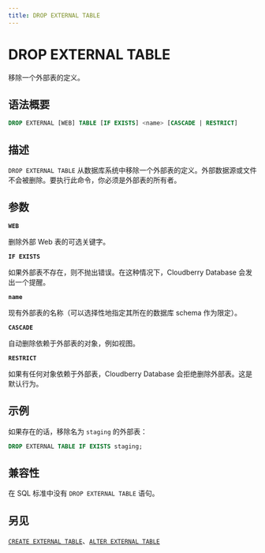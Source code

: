 ```yaml
---
title: DROP EXTERNAL TABLE
---
```


# DROP EXTERNAL TABLE

移除一个外部表的定义。

## 语法概要

```sql
DROP EXTERNAL [WEB] TABLE [IF EXISTS] <name> [CASCADE | RESTRICT]
```

## 描述

`DROP EXTERNAL TABLE` 从数据库系统中移除一个外部表的定义。外部数据源或文件不会被删除。要执行此命令，你必须是外部表的所有者。

## 参数

**`WEB`**

删除外部 Web 表的可选关键字。

**`IF EXISTS`**

如果外部表不存在，则不抛出错误。在这种情况下，Cloudberry Database 会发出一个提醒。

**`name`**

现有外部表的名称（可以选择性地指定其所在的数据库 schema 作为限定）。

**`CASCADE`**

自动删除依赖于外部表的对象，例如视图。

**`RESTRICT`**

如果有任何对象依赖于外部表，Cloudberry Database 会拒绝删除外部表。这是默认行为。

## 示例

如果存在的话，移除名为 `staging` 的外部表：

```sql
DROP EXTERNAL TABLE IF EXISTS staging;
```

## 兼容性

在 SQL 标准中没有 `DROP EXTERNAL TABLE` 语句。

## 另见

[`CREATE EXTERNAL TABLE`](https://github.com/apache/cloudberry-site/blob/cbdb-doc-validation/docs/sql-stmts/create-external-table.md)、[`ALTER EXTERNAL TABLE`](https://github.com/apache/cloudberry-site/blob/cbdb-doc-validation/docs/sql-stmts/alter-external-table.md)
